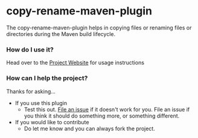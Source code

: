 copy-rename-maven-plugin
===================

The copy-rename-maven-plugin helps in copying files or renaming files or directories during the Maven build lifecycle.

### How do I use it? ###

Head over to the [Project Website](http://coderplus.github.io/copy-rename-maven-plugin/) for usage instructions

### How can I help the project? ###

Thanks for asking...

* If you use this plugin
	* Test this out.  [File an issue](https://github.com/coderplus/copy-rename-maven-plugin/issues) if it doesn't work for you.  File an issue if you think it should do something more, or something different.
* If you would like to contribute
	* Do let me know and you can always fork the project.

